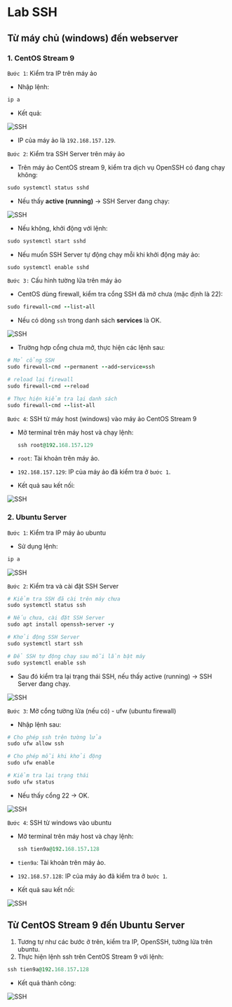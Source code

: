 # Lab SSH

## Từ máy chủ (windows) đến webserver

### 1. CentOS Stream 9

`Bước 1`: Kiểm tra IP trên máy ảo

- Nhập lệnh:

```ruby
ip a
```

- Kết quả:

![SSH](../labs/lab_images/SSH_37.png)

- IP của máy ảo là `192.168.157.129`.

`Bước 2`: Kiểm tra SSH Server trên máy ảo

- Trên máy ảo CentOS stream 9, kiểm tra dịch vụ OpenSSH có đang chạy không:

```ruby
sudo systemctl status sshd
```

- Nếu thấy **active (running)** → SSH Server đang chạy:

![SSH](../labs/lab_images/SSH_38.png)

- Nếu không, khởi động với lệnh:

```ruby
sudo systemctl start sshd
```

- Nếu muốn SSH Server tự động chạy mỗi khi khởi động máy ảo:

```ruby
sudo systemctl enable sshd
```

`Bước 3:` Cấu hình tường lửa trên máy ảo

- CentOS dùng firewall, kiểm tra cổng SSH đã mở chưa (mặc định là 22):

```ruby
sudo firewall-cmd --list-all
```

- Nếu có dòng `ssh` trong danh sách **services** là OK.

![SSH](../labs/lab_images/SSH_39.png)

- Trường hợp cổng chưa mở, thực hiện các lệnh sau:

```ruby
# Mở cổng SSH
sudo firewall-cmd --permanent --add-service=ssh

# reload lại firewall
sudo firewall-cmd --reload

# Thực hiện kiểm tra lại danh sách
sudo firewall-cmd --list-all
```

`Bước 4`: SSH từ máy host (windows) vào máy ảo CentOS Stream 9

- Mở terminal trên máy host và chạy lệnh:

    ```ruby
    ssh root@192.168.157.129
    ```

- `root`: Tài khoản trên máy ảo.
- `192.168.157.129`: IP của máy ảo đã kiểm tra ở `bước 1`.

- Kết quả sau kết nối:

![SSH](../labs/lab_images/SSH_40.png)

### 2. Ubuntu Server

`Bước 1`: Kiểm tra IP máy ảo ubuntu

- Sử dụng lệnh:

```ruby
ip a
```

![SSH](../labs/lab_images/SSH_41.png)

`Bước 2`: Kiểm tra và cài đặt SSH Server

```ruby
# Kiểm tra SSH đã cài trên máy chưa
sudo systemctl status ssh

# Nếu chưa, cài đặt SSH Server
sudo apt install openssh-server -y

# Khởi động SSH Server
sudo systemctl start ssh

# Để SSH tự động chạy sau mỗi lần bật máy
sudo systemctl enable ssh
```

- Sau đó kiểm tra lại trạng thái SSH, nếu thấy active (running) → SSH Server đang chạy.

![SSH](../labs/lab_images/SSH_42.png)

`Bước 3`: Mở cổng tường lửa (nếu có) - ufw (ubuntu firewall)

- Nhập lệnh sau:

```ruby
# Cho phép ssh trên tường lửa
sudo ufw allow ssh

# Cho phép mỗi khi khởi động
sudo ufw enable

# Kiểm tra lại trạng thái
sudo ufw status
```

- Nếu thấy cổng 22 -> OK.

![SSH](../labs/lab_images/SSH_43.png)

`Bước 4`: SSH từ windows vào ubuntu

- Mở terminal trên máy host và chạy lệnh:

    ```ruby
    ssh tien9a@192.168.157.128
    ```

- `tien9a`: Tài khoản trên máy ảo.
- `192.168.57.128`: IP của máy ảo đã kiểm tra ở `bước 1`.

- Kết quả sau kết nối:

![SSH](../labs/lab_images/SSH_44.png)

## Từ CentOS Stream 9 đến Ubuntu Server

1. Tương tự như các bước ở trên, kiểm tra IP, OpenSSH, tường lửa trên ubuntu.
2. Thực hiện lệnh ssh trên CentOS Stream 9 với lệnh:

```ruby
ssh tien9a@192.168.157.128
```

- Kết quả thành công:

![SSH](../labs/lab_images/SSH_45.png)

